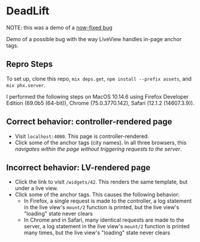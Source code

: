 # DeadLift

NOTE: this was a demo of a [now-fixed bug](https://github.com/phoenixframework/phoenix_live_view/issues/296)

Demo of a possible bug with the way LiveView handles in-page anchor tags.

## Repro Steps

To set up, clone this repo, `mix deps.get`, `npm install --prefix assets`, and `mix phx.server`.

I performed the following steps on MacOS 10.14.6 using Firefox Developer Edition (69.0b5 (64-bit)), Chrome (75.0.3770.142), Safari (12.1.2 (14607.3.9)).

## Correct behavior: controller-rendered page

- Visit `localhost:4000`. This page is controller-rendered.
- Click some of the anchor tags (city names). In all three browsers, this *navigates within the page without triggering requests to the server*.

## Incorrect behavior: LV-rendered page

- Click the link to visit `/widgets/42`. This renders the same template, but under a live view.
- Click some of the anchor tags. This causes the following behavior:
  - In Firefox, a single request is made to the controller, a log statement in the live view's `mount/2` function is printed, but the live view's "loading" state never clears
  - In Chrome and in Safari, many identical requests are made to the server, a log statement in the live view's `mount/2` function is printed many times, but the live view's "loading" state never clears
